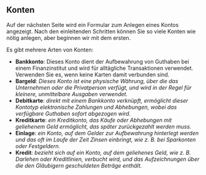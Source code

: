 ## Konten

Auf der nächsten Seite wird ein Formular zum Anlegen eines Kontos angezeigt. 
Nach den einleitenden Schritten können Sie so viele Konten wie nötig anlegen, aber beginnen wir mit dem ersten. 

Es gibt mehrere Arten von Konten:
- **Bankkonto**: Dieses Konto dient der Aufbewahrung von Guthaben bei einem Finanzinstitut und wird für alltägliche 
  Transaktionen verwendet. Verwenden Sie es, wenn keine Karten damit verbunden sind.
- **Bargeld**: _Dieses Konto ist eine physische Währung, über die das Unternehmen oder die Privatperson verfügt, 
  und wird in der Regel für kleinere, unmittelbare Ausgaben verwendet._
- **Debitkarte**: _direkt mit einem Bankkonto verknüpft, ermöglicht dieser Kontotyp elektronische Zahlungen und Abhebungen, 
  wobei das verfügbare Guthaben sofort abgezogen wird._
- **Kreditkarte**: _ein Kreditkonto, das Käufe oder Abhebungen mit geliehenem Geld ermöglicht, das später zurückgezahlt 
  werden muss._
- **Einlage**: _ein Konto, auf dem Gelder zur Aufbewahrung hinterlegt werden und das oft im Laufe der Zeit Zinsen 
  einbringt, wie z. B. bei Sparkonten oder Festgeldern._
- **Kredit**: _bezieht sich auf ein Konto, auf dem geliehenes Geld, wie z. B. Darlehen oder Kreditlinien, verbucht wird, 
  und das Aufzeichnungen über die den Gläubigern geschuldeten Beträge enthält._
